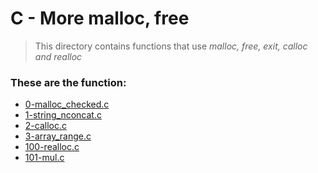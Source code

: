 # C - More malloc, free
> This directory contains functions that use *malloc, free, exit, calloc and realloc* 
### These are the function:
 - [0-malloc_checked.c](https://github.com/MerVitz254/alx-low_level_programming/blob/master/0x0C-more_malloc_free/0-malloc_checked.c)
 - [1-string_nconcat.c]()
 - [2-calloc.c]()
 - [3-array_range.c]()
 - [100-realloc.c]()
 - [101-mul.c]()
 
